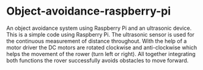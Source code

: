 # Object-avoidance-raspberry-pi
An object avoidance system using Raspberry Pi and an ultrasonic device.
This is a simple code using Raspberry Pi.
The ultrasonic sensor is used for the continuous measurement of distance throughout.
With the help of a motor driver the DC motors are rotated clockwise and anti-clockwise
which helps the movement of the rower (turn left or right).
All together integrating both functions the rover successfully avoids obstacles to move forward.
